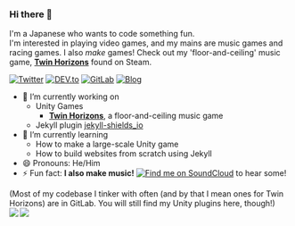 ### Hi there 👋

I'm a Japanese who wants to code something fun.  
I'm interested in playing video games, and my mains are music games and racing games. I also *make* games! Check out my 'floor-and-ceiling' music game, **[Twin Horizons](https://store.steampowered.com/app/1352730/Twin_Horizons/)** found on Steam.

[![Twitter](https://img.shields.io/static/v1?label=Find%20me%20on&message=Twitter&color=1DA1F2&style=for-the-badge&logo=twitter)](https://twitter.com/CollapsedPlug) 
[![DEV.to](https://img.shields.io/static/v1?label=Find%20me%20on&message=DEV.TO&color=0A0A0A&style=for-the-badge&logo=dev.to)](https://dev.to/clpsplug) 
[![GitLab](https://img.shields.io/static/v1?label=Find%20me%20on&message=Gitlab&color=FC6D26&style=for-the-badge&logo=gitlab)](https://www.gitlab.com/clpsplug) 
[![Blog](https://img.shields.io/static/v1?label=Visit&message=My%20Blog&color=blueviolet&style=for-the-badge)](https://www.clpsplug.com/en/)

- 🔭 I’m currently working on
  - Unity Games
    - **[Twin Horizons](https://store.steampowered.com/app/1352730/Twin_Horizons/)**, a floor-and-ceiling music game
  - Jekyll plugin [jekyll-shields_io](https://github.com/clpsplug/jekyll-shields_io)
- 🌱 I’m currently learning
  - How to make a large-scale Unity game
  - How to build websites from scratch using Jekyll
- 😄 Pronouns: He/Him
- ⚡ Fun fact: **I also make music!** [![Find me on SoundCloud](https://img.shields.io/static/v1?label=Find%20me%20on&message=SoundCloud&color=FF3300&style=for-the-badge&logo=soundcloud)](https://www.soundcloud.com/collapsedplug) to hear some!

(Most of my codebase I tinker with often (and by that I mean ones for Twin Horizons) are in GitLab. You will still find my Unity plugins here, though!)  
<a href="https://github.com/anuraghazra/github-readme-stats">
  <img align="left" src="https://mikan.clpsplug.com/api?username=clpsplug&count_private=true&show_icons=true" />
</a>
<a href="https://github.com/anuraghazra/github-readme-stats">
  <img align="left" src="https://mikan.clpsplug.com/api/top-langs/?username=clpsplug&layout=compact&exclude_repo=CBlocks,CCADXKawazLogo" />
</a>



<!--
**Clpsplug/clpsplug** is a ✨ _special_ ✨ repository because its `README.md` (this file) appears on your GitHub profile.

Here are some ideas to get you started:

- 🔭 I’m currently working on ...
- 🌱 I’m currently learning ...
- 👯 I’m looking to collaborate on ...
- 🤔 I’m looking for help with ...
- 💬 Ask me about ...
- 📫 How to reach me: ...
- 😄 Pronouns: ...
- ⚡ Fun fact: ...
-->
